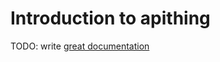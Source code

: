 # Introduction to apithing

TODO: write [great documentation](http://jacobian.org/writing/what-to-write/)
